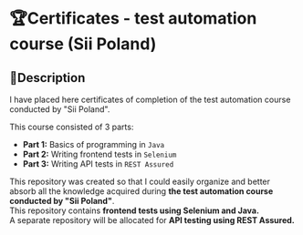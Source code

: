 # 🏆Certificates - test automation course (Sii Poland)

## 📄Description

I have placed here certificates of completion of the test automation course conducted by "Sii Poland".

This course consisted of 3 parts:

- **Part 1:** Basics of programming in `Java`
- **Part 2:** Writing frontend tests in `Selenium`
- **Part 3:** Writing API tests in `REST Assured`

This repository was created so that I could easily organize and better absorb all the knowledge acquired during **the test automation course conducted by "Sii Poland"**.  
This repository contains **frontend tests using Selenium and Java.**  
A separate repository will be allocated for **API testing using REST Assured.**